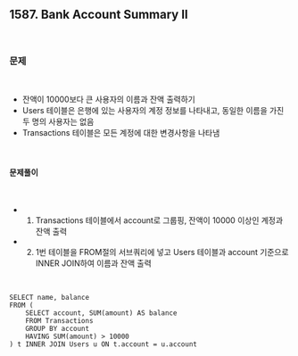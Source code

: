 ## **1587. Bank Account Summary II**

<br>

### **문제**

<br>

- 잔액이 10000보다 큰 사용자의 이름과 잔액 출력하기
- Users 테이블은 은행에 있는 사용자의 계정 정보를 나타내고, 동일한 이름을 가진 두 명의 사용자는 없음
- Transactions 테이블은 모든 계정에 대한 변경사항을 나타냄

<br>

#### **문제풀이**

<br>

- 1. Transactions 테이블에서 account로 그룹핑, 잔액이 10000 이상인 계정과 잔액 출력
- 2. 1번 테이블을 FROM절의 서브쿼리에 넣고 Users 테이블과 account 기준으로 INNER JOIN하여 이름과 잔액 출력

<br>

    SELECT name, balance
    FROM (
        SELECT account, SUM(amount) AS balance
        FROM Transactions
        GROUP BY account
        HAVING SUM(amount) > 10000
    ) t INNER JOIN Users u ON t.account = u.account